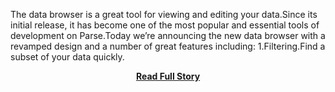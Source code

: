 <p>The data browser is a great tool for viewing and editing your data.Since its initial release, it has become one of the most popular and essential tools of development on Parse.Today we’re announcing the new data browser with a revamped design and a number of great features including:
  1.Filtering.Find a subset of your data quickly.</p>
<center><p><a href="http://blog.parse.com/2012/12/20/the-new-data-browser-2/" style='padding:25px; font-sze:18px; font-weight: bold;'>Read Full Story</a></p></center>
